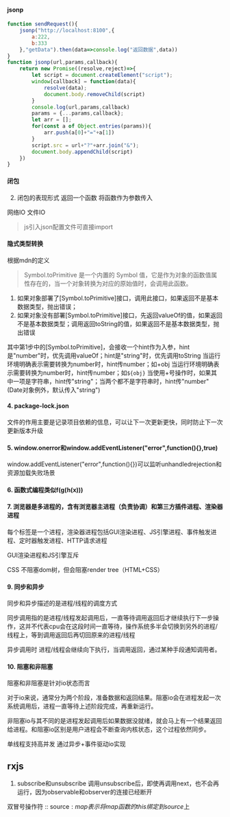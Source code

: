 

#### jsonp
```js
function sendRequest(){
    jsonp("http://localhost:8100",{
        a:222,
        b:333
    },"getData").then(data=>console.log("返回数据",data))
}
function jsonp(url,params,callback){
    return new Promise((resolve,reject)=>{
        let script = document.createElement("script");
        window[callback] = function(data){
            resolve(data);
            document.body.removeChild(script)
        }
        console.log(url,params,callback)
        params = {...params,callback};
        let arr = [];
        for(const a of Object.entries(params)){
            arr.push(a[0]+"="+a[1])
        }
        script.src = url+"?"+arr.join("&");
        document.body.appendChild(script)
    })
}
```


#### 闭包
2. 闭包的表现形式
返回一个函数
将函数作为参数传入

网络IO
文件IO


> js引入json配置文件可直接import

#### 隐式类型转换
根据mdn的定义
> Symbol.toPrimitive 是一个内置的 Symbol 值，它是作为对象的函数值属性存在的，当一个对象转换为对应的原始值时，会调用此函数。
1. 如果对象部署了[Symbol.toPrimitive]接口，调用此接口，如果返回不是基本数据类型，抛出错误；
2. 如果对象没有部署[Symbol.toPrimitive]接口，先返回valueOf的值，如果返回不是基本数据类型；调用返回toString的值，如果返回不是基本数据类型，抛出错误

其中第1步中的[Symbol.toPrimitive]，会接收一个hint作为入参，hint是"number"时，优先调用valueOf；hint是"string"时，优先调用toString
当运行环境明确表示需要转换为number时，hint传number；如+obj
当运行环境明确表示需要转换为number时，hint传number；如`${obj}`
当使用+号操作时，如果其中一项是字符串，hint传"string"；当两个都不是字符串时，hint传"number"(Date对象例外，默认传入"string")



#### 4. package-lock.json

  文件的作用主要是记录项目依赖的信息，可以让下一次更新更快，同时防止下一次更新版本升级



#### 5. window.onerror和window.addEventListener("error",function(){},true)

  window.addEventListener("error",function(){})可以监听unhandledrejection和资源加载失败场景



#### 6. 函数式编程类似f(g(h(x)))



#### 7. 浏览器是多进程的，含有浏览器主进程（负责协调）和第三方插件进程、渲染器进程

每个标签是一个进程，渲染器进程包括GUI渲染进程、JS引擎进程、事件触发进程、定时器触发进程、HTTP请求进程

GUI渲染进程和JS引擎互斥

CSS 不阻塞dom树，但会阻塞render tree（HTML+CSS）


#### 9. 同步和异步

同步和异步描述的是进程/线程的调度方式

同步调用指的是进程/线程发起调用后，一直等待调用返回后才继续执行下一步操作，这并不代表cpu会在这段时间一直等待，操作系统多半会切换到另外的进程/线程上，等到调用返回后再切回原来的进程/线程

异步调用时 进程/线程会继续向下执行，当调用返回，通过某种手段通知调用者。

#### 10. 阻塞和非阻塞

阻塞和非阻塞是针对io状态而言

对于io来说，通常分为两个阶段，准备数据和返回结果。阻塞io会在进程发起一次系统调用后，进程一直等待上述阶段完成，再重新运行。

非阻塞io与其不同的是进程发起调用后如果数据没就绪，就会马上有一个结果返回给进程。和阻塞io区别是用户进程会不断查询内核状态，这个过程依然同步。

单线程支持高并发 通过异步+事件驱动io实现


## rxjs
1. subscribe和unsubscribe
调用unsubscribe后，即使再调用next，也不会再运行，因为observable和observer的连接已经断开

双冒号操作符 ::
source$:map 表示将map函数的this绑定到source$上